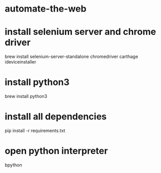 # automate-the-web

# install selenium server and chrome driver
brew install selenium-server-standalone chromedriver carthage ideviceinstaller

# install python3
brew install python3

# install all dependencies
pip install -r requirements.txt

# open python interpreter
bpython


